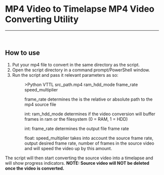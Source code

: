 <h1>MP4 Video to Timelapse MP4 Video Converting Utility</h1>
<hr>
<br>
<h2>How to use</h2>
<ol>
    <li>Put your mp4 file to convert in the same directory as the script.</li>
    <li>Open the script directory in a command prompt/PowerShell window.</li>
    <li>Run the script and pass it relevant parameters as so:</li>
    <p style="margin-left: 40px;"> >Python VTTL src_path.mp4 ram_hdd_mode frame_rate speed_multiplier</p>
    <p style="margin-left: 40px;">frame_rate determines the  is the relative or absolute path to the mp4 source file</p>
    <p style="margin-left: 40px;">int: ram_hdd_mode determines if the video conversion will buffer frames in ram or the filesystem (0 = RAM, 1 = HDD) </p>
    <p style="margin-left: 40px;">int: frame_rate determines the output file frame rate</p>
    <p style="margin-left: 40px;">float: speed_multiplier takes into account the source frame rate, output desired frame rate, number of frames in the source video and will speed the video up by this amount.</p>
</ol>

<p>The script will then start converting the source video into a timelapse and will show progress indicators. <strong >NOTE: Source video will NOT be deleted once the video is converted.</strong> </p>
